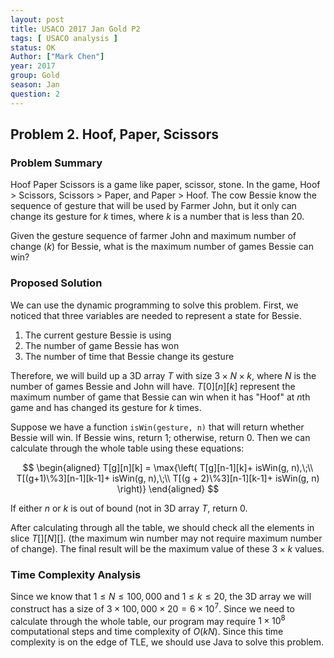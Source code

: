 ```yaml
---
layout: post
title: USACO 2017 Jan Gold P2
tags: [ USACO analysis ]
status: OK
Author: ["Mark Chen"]
year: 2017
group: Gold
season: Jan
question: 2
---
```


## Problem 2. Hoof, Paper, Scissors

### Problem Summary

Hoof Paper Scissors is a game like paper, scissor, stone. In the game, Hoof > Scissors, Scissors > Paper, and Paper > Hoof. The cow Bessie know the sequence of gesture that will be used by Farmer John, but it only can change its gesture for $k$ times, where $k$ is a number that is less than 20.

Given the gesture sequence of farmer John and maximum number of change ($k$) for Bessie, what is the maximum number of games Bessie can win?

### Proposed Solution

We can use the dynamic programming to solve this problem. First, we noticed that three variables are needed to represent a state for Bessie.

1. The current gesture Bessie is using
2. The number of game Bessie has won
3. The number of time that Bessie change its gesture

Therefore, we will build up a 3D array $T$ with size $3\times N \times k$, where $N$ is the number of games Bessie and John will have. $T[0][n][k]$ represent the maximum number of game that Bessie can win when it has "Hoof" at $n$th game and has changed its gesture for $k$ times.

Suppose we have a function `isWin(gesture, n)` that will return whether Bessie will win. If Bessie wins, return 1; otherwise, return 0. Then we can calculate through the whole table using these equations:

$$
\begin{aligned}
T[g][n][k] = \max{\left( T[g][n-1][k]+ isWin(g, n),\;\\
T[(g+1)\%3][n-1][k-1]+ isWin(g, n),\;\\
T[(g + 2)\%3][n-1][k-1]+ isWin(g, n) \right)} 
\end{aligned}
$$

If either $n$ or $k$ is out of bound (not in 3D array $T$, return 0.

After calculating through all the table, we should check all the elements in slice $T[][N][]$. (the maximum win number may not require maximum number of change). The final result will be the maximum value of these $3\times k$ values.

### Time Complexity Analysis

Since we know that $1\leq N\leq 100,000$ and $1\leq k\leq 20$, the 3D array we will construct has a size of $3\times100,000\times20 = 6\times 10^7$. Since we need to calculate through the whole table, our program may require $1\times 10^8$ computational steps and time complexity of $O(kN)$. Since this time complexity is on the edge of TLE, we should use Java to solve this problem.



